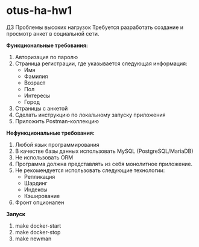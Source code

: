 # otus-ha-hw1
ДЗ Проблемы высоких нагрузок
Требуется разработать создание и просмотр анкет в социальной сети.

**Функциональные требования:**
1. Авторизация по паролю
2. Страница регистрации, где указывается следующая информация:
   * Имя
   * Фамилия
   * Возраст
   * Пол
   * Интересы
   * Город
3. Страницы с анкетой
4. Сделать инструкцию по локальному запуску приложения
5. Приложить Postman-коллекцию

**Нефункциональные требования:**
1. Любой язык программирования
2. В качестве базы данных использовать MySQL (PostgreSQL/MariaDB)
3. Не использовать ORM
4. Программа должна представлять из себя монолитное приложение.
5. Не рекомендуется использовать следующие технологии:
   * Репликация
   * Шардинг
   * Индексы
   * Кэширование
6. Фронт опционален

**Запуск**
1. make docker-start
2. make docker-stop
3. make newman
